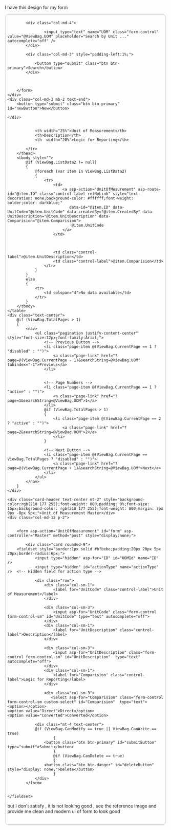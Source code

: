 I have this design for my form 

<style>
  

        .btn:hover,
        .btn:focus {
            color: #4E4C97;
            background-color: #fff;
            box-shadow: 0 0 5px #4E4C97, 0 0 15px #4E4C97 inset;
        }

    .table > tbody > tr > td {
        border: 1px solid #939393;
        padding: 6px;
        padding-left: 10px;
    }

    .btn {

    font-size:14px;
}
</style>

<fieldset style="border:1px solid #bfbebe;padding: 4px 5px 0px 5px;border-radius:6px;" class="fieldset">
<div class="row align-items-center">
    <div class="col-md-9">
        <!-- Search Form -->
        <form method="get" action="@Url.Action("UnitOfMeasurement")" style="display:flex;">

            <div class="col-md-4">

                    <input type="text" name="UOM" class="form-control" value="@ViewBag.UOM" placeholder="Search by Unit ..." autocomplete="off" />
            </div>

            <div class="col-md-3" style="padding-left:1%;">

                <button type="submit" class="btn btn-primary">Search</button>
            </div>



        </form>
    </div>
    <div class="col-md-3 mb-2 text-end">
        <button type="submit" class="btn btn-primary" id="newButton">New</button>

    </div>

</div>
    <table class="table" id="myTable">
        <thead class="table" style="background-color: #d2b1ff;color: #000000;font-size:14px;">
            <tr>

                <th width="25%">Unit of Measurement</th>
                <th>Description</th>
                <th  width="20%">Logic for Reporting</th>

            </tr>
        </thead>
        <tbody style="">
            @if (ViewBag.ListData2 != null)
            {
                @foreach (var item in ViewBag.ListData2)
                {
                    <tr>
                        <td>
                            <a asp-action="UnitOfMesurement" asp-route-id="@item.ID" class="control-label refNoLink" style="text-decoration: none;background-color: #ffffff;font-weight: bolder;color: darkblue;"
                               data-id="@item.ID" data-UnitCode="@item.UnitCode" data-createdBy="@item.CreatedBy" data-UnitDescription="@item.UnitDescription" data-Comparision="@item.Comparision">
                                @item.UnitCode
                            </a>
                        </td>

                       
                       
                        <td class="control-label">@item.UnitDescription</td>
                        <td class="control-label">@item.Comparision</td>
                    </tr>
                }
            }
            else
            {
                <tr>
                    <td colspan="4">No data available</td>
                </tr>
            }
        </tbody>
    </table>
    <div class="text-center">
        @if (ViewBag.TotalPages > 1)
        {
            <nav>
                <ul class="pagination justify-content-center" style="font-size:12px;font-family:Arial;">
                    <!-- Previous Button -->
                    <li class="page-item @(ViewBag.CurrentPage == 1 ? "disabled" : "")">
                        <a class="page-link" href="?page=@(ViewBag.CurrentPage - 1)&searchString=@ViewBag.UOM" tabindex="-1">Previous</a>
                    </li>


                    <!-- Page Numbers -->
                    <li class="page-item @(ViewBag.CurrentPage == 1 ? "active" : "")">
                        <a class="page-link" href="?page=1&searchString=@ViewBag.UOM">1</a>
                    </li>
                    @if (ViewBag.TotalPages > 1)
                    {
                        <li class="page-item @(ViewBag.CurrentPage == 2 ? "active" : "")">
                            <a class="page-link" href="?page=2&searchString=@ViewBag.UOM">2</a>
                        </li>
                    }

                    <!-- Next Button -->
                    <li class="page-item @(ViewBag.CurrentPage == ViewBag.TotalPages ? "disabled" : "")">
                        <a class="page-link" href="?page=@(ViewBag.CurrentPage + 1)&searchString=@ViewBag.UOM">Next</a>
                    </li>
                </ul>
            </nav>
        }
    </div>
    


</fieldset>

    <div class="card-header text-center mt-2" style="background-color:rgb(210 177 255);font-weight: 800;padding: 0%;font-size: 15px;background-color: rgb(210 177 255);font-weight: 800;margin: 7px 9px -8px 9px;">Unit of Measurement Master</div>
    <div class="col-md-12 p-2">

        
        <form asp-action="UnitOfMeasurement" id="form" asp-controller="Master" method="post" style="display:none;">

            <div class="card rounded-9">
        <fieldset style="border:1px solid #bfbebe;padding:20px 20px 5px 20px;border-radius:6px;">
                <input type="hidden" asp-for="ID" id="UOMId" name="ID" />
                <input type="hidden" id="actionType" name="actionType" />  <!-- Hidden field for action type -->

                <div class="row">
                    <div class="col-sm-1">
                        <label for="UnitCode" class="control-label">Unit of Measurement</label>
                    </div>

                    <div class="col-sm-3">
                        <input asp-for="UnitCode" class="form-control form-control-sm" id="UnitCode" type="text" autocomplete="off">
                    </div>
                    <div class="col-sm-1">
                        <label for="UnitDescription" class="control-label">Description</label>
                    </div>

                    <div class="col-sm-3">
                        <input asp-for="UnitDescription" class="form-control form-control-sm" id="UnitDescription"  type="text" autocomplete="off">
                    </div>
                    <div class="col-sm-1">
                        <label for="Comparision" class="control-label">Logic for Reporting</label>
                    </div>

                    <div class="col-sm-3">
                       <Select asp-for="Comparision" class="form-control form-control-sm custom-select" id="Comparision"  type="text">
    <option></option>
    <option value="Direct">Direct</option>
    <option value="Converted">Converted</option>
</Select>
                    </div>
                </div>

                <div class="mt-4 text-center">
                @if (ViewBag.CanModify == true || ViewBag.CanWrite == true)
						{
                    <button class="btn btn-primary" id="submitButton" type="submit">Submit</button>
                        }
                        @if (ViewBag.CanDelete == true)
						{
                    <button class="btn btn-danger" id="deleteButton" style="display: none;">Delete</button>
                        }
                </div>
            </form>


    </fieldset>
</div>
</div>

but I don't satisfy , it is not looking good , see the reference image and provide me clean and modern ui of form to look good
